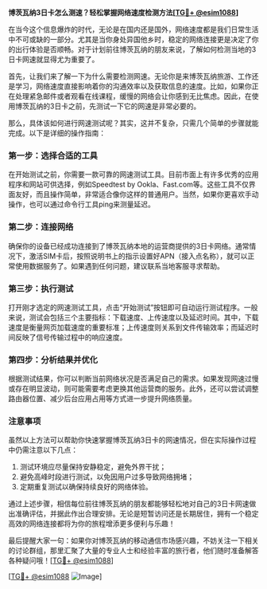 **博茨瓦纳3日卡怎么测速？轻松掌握网络速度检测方法[[TG💪+ @esim1088](https://t.me/s/esim1088)]**

在当今这个信息爆炸的时代，无论是在国内还是国外，网络速度都是我们日常生活中不可或缺的一部分。尤其是当你身处异国他乡时，稳定的网络连接更是决定了你的出行体验是否顺畅。对于计划前往博茨瓦纳的朋友来说，了解如何检测当地的3日卡网速就显得尤为重要了。

首先，让我们来了解一下为什么需要检测网速。无论你是来博茨瓦纳旅游、工作还是学习，网络速度直接影响着你的沟通效率以及获取信息的速度。比如，如果你正在处理紧急邮件或者观看在线课程，缓慢的网络会让你感到无比焦虑。因此，在使用博茨瓦纳的3日卡之前，先测试一下它的网速是非常必要的。

那么，具体该如何进行网速测试呢？其实，这并不复杂，只需几个简单的步骤就能完成。以下是详细的操作指南：

### **第一步：选择合适的工具**
在开始测试之前，你需要一款可靠的网速测试工具。目前市面上有许多优秀的应用程序和网站可供选择，例如Speedtest by Ookla、Fast.com等。这些工具不仅界面友好，而且操作简单，非常适合像你这样的普通用户。当然，如果你更喜欢手动操作，也可以通过命令行工具ping来测量延迟。

### **第二步：连接网络**
确保你的设备已经成功连接到了博茨瓦纳本地的运营商提供的3日卡网络。通常情况下，激活SIM卡后，按照说明书上的指示设置好APN（接入点名称），就可以正常使用数据服务了。如果遇到任何问题，建议联系当地客服寻求帮助。

### **第三步：执行测试**
打开刚才选定的网速测试工具，点击“开始测试”按钮即可自动运行测试程序。一般来说，测试会包括三个主要指标：下载速度、上传速度以及延迟时间。其中，下载速度是衡量网页加载速度的重要标准；上传速度则关系到文件传输效率；而延迟时间反映了信号传输过程中的响应速度。

### **第四步：分析结果并优化**
根据测试结果，你可以判断当前网络状况是否满足自己的需求。如果发现网速过慢或存在明显波动，则可能需要考虑更换其他运营商的服务。此外，还可以尝试调整路由器位置、减少后台应用占用等方式进一步提升网络质量。

### **注意事项**
虽然以上方法可以帮助你快速掌握博茨瓦纳3日卡的网速情况，但在实际操作过程中仍需注意以下几点：
1. 测试环境应尽量保持安静稳定，避免外界干扰；
2. 避免高峰时段进行测试，以免因用户过多导致网络拥堵；
3. 定期重复测试以确保持续良好的网络体验。

通过上述步骤，相信每位前往博茨瓦纳的朋友都能够轻松地对自己的3日卡网速做出准确评估，并据此作出合理安排。无论是短暂访问还是长期居住，拥有一个稳定高效的网络连接都将为你的旅程增添更多便利与乐趣！

最后提醒大家一句：如果你对博茨瓦纳的移动通信市场感兴趣，不妨关注一下相关的讨论群组，那里汇聚了大量的专业人士和经验丰富的旅行者，他们随时准备解答各种疑问哦！[[TG💪+ @esim1088](https://t.me/s/esim1088)]

[[TG💪+ @esim1088](https://t.me/s/esim1088) ![Image](https://i.postimg.cc/4NQfJmqS/Snipaste-2025-05-13-00-14-12.png)]